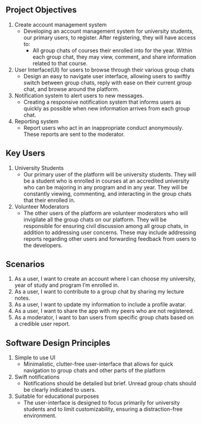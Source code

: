 Project Objectives
-------------------

1. Create account management system
	- Developing an account management system for university students, our primary users, to register. After registering, they will have access to:
		- All group chats of courses their enrolled into for the year. Within each group chat, they may view, comment, and share information related to that course.  
2. User Interface(UI) for users to browse through their various group chats
	- Design an easy to navigate user interface, allowing users to swiftly switch between group chats, reply with ease on their current group chat, and browse around the platform. 
3. Notification system to alert users to new messages.
	- Creating a responsive notification system that informs users as quickly as possible when new information arrives from each group chat. 
4. Reporting system
	- Report users who act in an inappropriate conduct anonymously. These reports are sent to the moderator.

	

	
Key Users
----------
1. University Students
	- Our primary user of the platform will be university students. They will be a student who is enrolled in courses at an accredited university who can be majoring in any program and in any year.  They will be constantly viewing, commenting, and interacting in the group chats that their enrolled in. 
2. Volunteer Moderators
	- The other users of the platform are volunteer moderators who will invigilate all the group chats on our platform. They will be responsible for ensuring civil discussion among all group chats, in addition to addressing user concerns. These may include addressing reports regarding other users and forwarding feedback from users to the developers. 


Scenarios
----------

1. As a user, I want to create an account where I can choose my university, year of study and program I’m enrolled in. 
2. As a user, I want to contribute to a group chat by sharing my lecture notes.
3. As a user, I want to update my information to include a profile avatar. 
4. As a user, I want to share the app with my peers who are not registered.
5. As a moderator, I want to ban users from specific group chats based on a credible user report. 

	
Software Design Principles
---------------------------

1. Simple to use UI
	- Minimalistic, clutter-free user-interface that allows for quick navigation to group chats and other parts of the platform
2. Swift notifications
	- Notifications should be detailed but brief. Unread group chats should be clearly indicated to users. 
3. Suitable for educational purposes
	- The user-interface is designed to focus primarily for university students and to limit customizability, ensuring a distraction-free environment.
